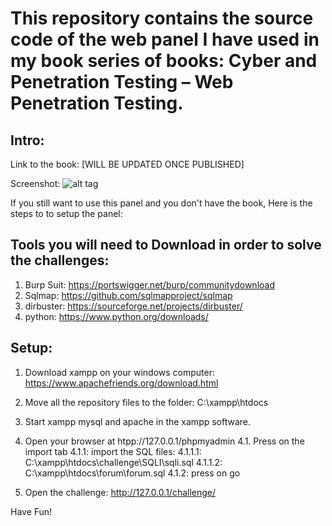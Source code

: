 # This repository contains the source code of the web panel I have used in my book series of books: Cyber and Penetration Testing – Web Penetration Testing.

Intro:
---------------

Link to the book: [WILL BE UPDATED ONCE PUBLISHED]

Screenshot:
![alt tag](https://raw.githubusercontent.com/romanzaikin/Owasp-TOP-10-Training-Panel/master/panel.PNG)

If you still want to use this panel and you don't have the book, Here is the steps to to setup the panel:

Tools you will need to Download in order to solve the challenges:
-----------------
1. Burp Suit: https://portswigger.net/burp/communitydownload
2. Sqlmap:	https://github.com/sqlmapproject/sqlmap
3. dirbuster: https://sourceforge.net/projects/dirbuster/
4. python: https://www.python.org/downloads/


Setup:
-----------------
1. Download xampp on your windows computer: https://www.apachefriends.org/download.html
2. Move all the repository files to the folder: C:\xampp\htdocs
3. Start xampp mysql and apache in the xampp software.
4. Open your browser at htpp://127.0.0.1/phpmyadmin
4.1. Press on the import tab
4.1.1: import the SQL files:
4.1.1.1: C:\xampp\htdocs\challenge\SQLI\sqli.sql
4.1.1.2: C:\xampp\htdocs\forum\forum.sql
4.1.2: press on go

5. Open the challenge: http://127.0.0.1/challenge/

Have Fun!